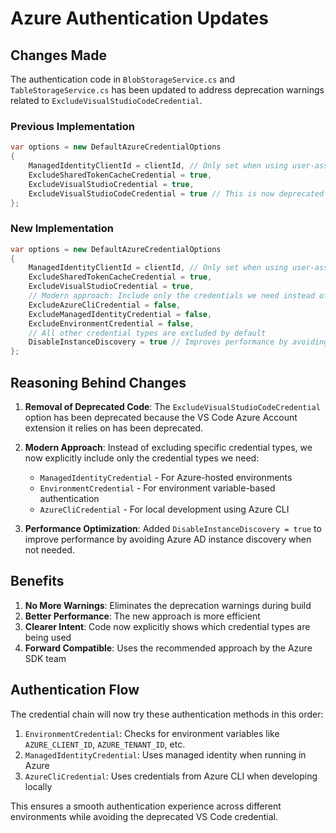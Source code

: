 # Azure Authentication Updates

## Changes Made

The authentication code in `BlobStorageService.cs` and `TableStorageService.cs` has been updated to address deprecation warnings related to `ExcludeVisualStudioCodeCredential`.

### Previous Implementation

```csharp
var options = new DefaultAzureCredentialOptions
{
    ManagedIdentityClientId = clientId, // Only set when using user-assigned managed identity
    ExcludeSharedTokenCacheCredential = true,
    ExcludeVisualStudioCredential = true,
    ExcludeVisualStudioCodeCredential = true // This is now deprecated
};
```

### New Implementation

```csharp
var options = new DefaultAzureCredentialOptions
{
    ManagedIdentityClientId = clientId, // Only set when using user-assigned managed identity
    ExcludeSharedTokenCacheCredential = true,
    ExcludeVisualStudioCredential = true,
    // Modern approach: Include only the credentials we need instead of excluding ones we don't
    ExcludeAzureCliCredential = false,
    ExcludeManagedIdentityCredential = false,
    ExcludeEnvironmentCredential = false,
    // All other credential types are excluded by default
    DisableInstanceDiscovery = true // Improves performance by avoiding AAD instance discovery
};
```

## Reasoning Behind Changes

1. **Removal of Deprecated Code**: The `ExcludeVisualStudioCodeCredential` option has been deprecated because the VS Code Azure Account extension it relies on has been deprecated.

2. **Modern Approach**: Instead of excluding specific credential types, we now explicitly include only the credential types we need:
   - `ManagedIdentityCredential` - For Azure-hosted environments
   - `EnvironmentCredential` - For environment variable-based authentication
   - `AzureCliCredential` - For local development using Azure CLI

3. **Performance Optimization**: Added `DisableInstanceDiscovery = true` to improve performance by avoiding Azure AD instance discovery when not needed.

## Benefits

1. **No More Warnings**: Eliminates the deprecation warnings during build
2. **Better Performance**: The new approach is more efficient
3. **Clearer Intent**: Code now explicitly shows which credential types are being used
4. **Forward Compatible**: Uses the recommended approach by the Azure SDK team

## Authentication Flow

The credential chain will now try these authentication methods in this order:

1. `EnvironmentCredential`: Checks for environment variables like `AZURE_CLIENT_ID`, `AZURE_TENANT_ID`, etc.
2. `ManagedIdentityCredential`: Uses managed identity when running in Azure
3. `AzureCliCredential`: Uses credentials from Azure CLI when developing locally

This ensures a smooth authentication experience across different environments while avoiding the deprecated VS Code credential.